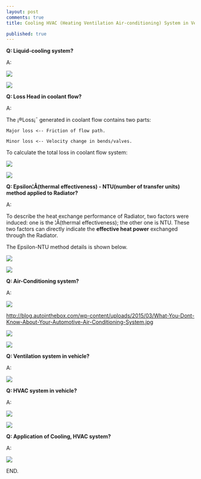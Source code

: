 ```yaml
---
layout: post
comments: true
title: Cooling HVAC (Heating Ventilation Air-conditioning) System in Vehicle

published: true
---
```


**Q: Liquid-cooling system?**

A: 

![](/images/201902/01.png)

![](/images/201902/02.PNG)

**Q: Loss Head in coolant flow?**

A: 

The ¡®Loss¡¯ generated in coolant flow contains two parts: 

	Major loss <-- Friction of flow path.

	Minor loss <-- Velocity change in bends/valves.

To calculate the total loss in coolant flow system:

![](/images/201902/03.png)

![](/images/201902/04.png)

**Q: Epsilon¦Å(thermal effectiveness) - NTU(number of transfer units) method applied to Radiator?**

A: 

To describe the heat exchange performance of Radiator, two factors were induced: one is the ¦Å(thermal effectiveness); the other one is NTU. These two factors can directly indicate the **effective heat power** exchanged through the Radiator. 

The Epsilon-NTU method details is shown below.

![](/images/201902/05.png)

![](/images/201902/15.png)

**Q: Air-Conditioning system?**

A:

![](/images/201902/07.png)

http://blog.autointhebox.com/wp-content/uploads/2015/03/What-You-Dont-Know-About-Your-Automotive-Air-Conditioning-System.jpg

![](/images/201902/08.png)

![](/images/201902/09.png)
   
**Q: Ventilation system in vehicle?**

A:

![](/images/201902/10.png)

**Q: HVAC system in vehicle?**

A:

![](/images/201902/11.png)

![](/images/201902/14.png)

**Q: Application of Cooling, HVAC system?**

A:

![](/images/201902/13.png)

 
 
END.